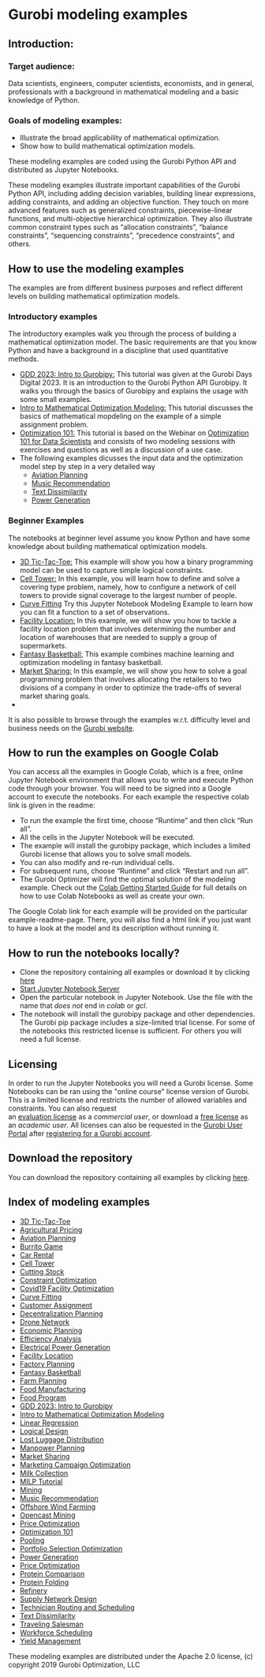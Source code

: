 # Gurobi modeling examples

## Introduction: 

### Target audience:
Data scientists, engineers, computer scientists, economists, and in general, professionals with a background in mathematical modeling and a basic knowledge of Python.

### Goals of modeling examples:
+ Illustrate the broad applicability of mathematical optimization.
+ Show how to build mathematical optimization models.

These modeling examples are coded using the Gurobi Python API and distributed as Jupyter Notebooks.

These modeling examples illustrate important capabilities of the Gurobi Python API, including adding decision 
variables, building linear expressions, adding constraints, and adding an objective function.
They touch on more advanced features such as generalized constraints, piecewise-linear functions, and 
multi-objective hierarchical optimization.  They also illustrate common constraint types such as “allocation constraints”, 
“balance constraints”, “sequencing constraints”, “precedence constraints”, and others.

## How to use the modeling examples

The examples are from different business purposes and reflect different levels on building mathematical optimization models.

### Introductory examples

The introductory examples walk you through the process of building a mathematical optimization model.
The basic requirements are that you know Python and have a background in a discipline that used quantitative methods.

- [GDD 2023: Intro to Gurobipy:](https://github.com/Gurobi/modeling-examples/tree/master/gurobi_days_digital_2023/intro_to_gurobipy)
  This tutorial was given at the Gurobi Days Digital 2023. It is an introduction to the Gurobi Python API Gurobipy. It walks you through the basics of Gurobipy and explains the usage with some small examples.
- [Intro to Mathematical Optimization Modeling:](https://github.com/Gurobi/modeling-examples/tree/master/intro_to_modeling)
  This tutorial discusses the basics of mathematical mopdeling on the example of a simple assignment problem.
- [Optimization 101:](https://github.com/Gurobi/modeling-examples/tree/master/optimization101)
  This tutorial is based on the Webinar on [Optimization 101 for Data Scientists](https://www.gurobi.com/events/optimization-101-for-data-scientists/) and consists of two modeling sessions with exercises and questions as well as a discussion of a use case. 
- The following examples dicusses the input data and the optimization model step by step in a very detailed way
  - [Aviation Planning](https://github.com/Gurobi/modeling-examples/tree/master/aviation_planning)
  - [Music Recommendation](https://github.com/Gurobi/modeling-examples/tree/master/music_recommendation)
  - [Text Dissimilarity](https://github.com/Gurobi/modeling-examples/tree/master/text_dissimilarity)
  - [Power Generation](https://github.com/Gurobi/modeling-examples/tree/master/power_generation)


### Beginner Examples

The notebooks at beginner level assume you know Python and have some knowledge about building mathematical optimization models.
- [3D Tic-Tac-Toe:](https://github.com/Gurobi/modeling-examples/tree/master/3d_tic_tac_toe)
  This example will show you how a binary programming model can be used to capture simple logical constraints.
- [Cell Tower:](https://github.com/Gurobi/modeling-examples/tree/master/cell_tower_coverage)
  In this example, you will learn how to define and solve a covering type problem, namely,
  how to configure a network of cell towers to provide signal coverage to the largest number of people.
- [Curve Fitting](https://github.com/Gurobi/modeling-examples/tree/master/curve_fitting)
  Try this Jupyter Notebook Modeling Example to learn how you can fit a function to a set of observations. 
- [Facility Location:](https://github.com/Gurobi/modeling-examples/tree/master/facility_location)
  In this example, we will show you how to tackle a facility location problem that involves determining the number and location of warehouses that are needed to supply a group of supermarkets.
- [Fantasy Basketball:](https://github.com/Gurobi/modeling-examples/tree/master/fantasy_basketball_1_2)
  This example combines machine learning and optimization modeling in fantasy basketball.
- [Market Sharing:](https://github.com/Gurobi/modeling-examples/tree/master/market_sharing)
  In this example, we will show you how to solve a goal programming problem that involves allocating the retailers to two divisions of a company in order to optimize the trade-offs of several market sharing goals. 
-

It is also possible to browse through the examples w.r.t. difficulty level and business needs on the [Gurobi website](https://www.gurobi.com/jupyter_models/).

## How to run the examples on Google Colab

You can access all the examples in Google Colab, which is a free, online Jupyter Notebook environment that allows you to write and execute Python code through your browser. You will need to be signed into a Google account to execute the notebooks. For each example the respective colab link is given in the readme:
+ To run the example the first time, choose “Runtime” and then click “Run all”.
+ All the cells in the Jupyter Notebook will be executed.
+ The example will install the gurobipy package, which includes a limited Gurobi license that allows you to solve small models.
+ You can also modify and re-run individual cells.
+ For subsequent runs, choose “Runtime” and click “Restart and run all”.
+ The Gurobi Optimizer will find the optimal solution of the modeling example.
Check out the [Colab Getting Started Guide](https://colab.research.google.com/notebooks/intro.ipynb#scrollTo=GJBs_flRovLc) for full details on how to use Colab Notebooks as well as create your own.

The Google Colab link for each example will be provided on the particular example-readme-page. There, you will also find a html link if you just want to have a look at the model and its description without running it.

## How to run the notebooks locally?

- Clone the repository containing all examples or download it
by clicking [here](https://github.com/Gurobi/modeling-examples/archive/refs/heads/master.zip)
- [Start Jupyter Notebook Server](https://docs.jupyter.org/en/latest/running.html#id2)
- Open the particular notebook in Jupyter Notebook. Use the file with the name that *does not* end in *colab* or *gcl*.
- The notebook will install the gurobipy package and other dependencies. The Gurobi
  pip package includes a size-limited trial license. For some of the notebooks this restricted license is sufficient. For others you will need a full license.

## Licensing

In order to run the Jupyter Notebooks you will need a Gurobi license. Some Notebooks can be ran using the "online course" license version of Gurobi. This is a limited license and restricts the number of allowed variables and constraints. 
You can also request  
an [evaluation license](https://www.gurobi.com/downloads/request-an-evaluation-license/?utm_source=Github&utm_medium=website_JupyterME&utm_campaign=CommercialDataScience) 
as a *commercial user*, or download a [free license](https://www.gurobi.com/academia/academic-program-and-licenses/?utm_source=Github&utm_medium=website_JupyterME&utm_campaign=AcademicDataScience) as an *academic user*.
All licenses can also be requested in the [Gurobi User Portal](https://portal.gurobi.com/iam/licenses/request/) after [registering for a Gurobi account](https://portal.gurobi.com/iam/register/).

## Download the repository

You can download the repository containing all examples by clicking [here](https://github.com/Gurobi/modeling-examples/archive/master.zip). 

## Index of modeling examples

- [3D Tic-Tac-Toe](https://github.com/Gurobi/modeling-examples/tree/master/3d_tic_tac_toe)
- [Agricultural Pricing](https://github.com/Gurobi/modeling-examples/tree/master/agricultural_pricing)
- [Aviation Planning](https://github.com/Gurobi/modeling-examples/tree/master/aviation_planning)
- [Burrito Game](https://github.com/Gurobi/modeling-examples/tree/master/burrito_optimization_game)
- [Car Rental](https://github.com/Gurobi/modeling-examples/tree/master/car_rental_1_2)
- [Cell Tower](https://github.com/Gurobi/modeling-examples/tree/master/cell_tower_coverage)
- [Cutting Stock](https://github.com/Gurobi/modeling-examples/tree/master/colgen-cutting_stock)
- [Constraint Optimization](https://github.com/Gurobi/modeling-examples/tree/master/)
- [Covid19 Facility Optimization](https://github.com/Gurobi/modeling-examples/tree/master/covid19_facility_location)
- [Curve Fitting](https://github.com/Gurobi/modeling-examples/tree/master/curve_fitting)
- [Customer Assignment](https://github.com/Gurobi/modeling-examples/tree/master/customer_assignment)
- [Decentralization Planning](https://github.com/Gurobi/modeling-examples/tree/master/decentralization_planning)
- [Drone Network](https://github.com/Gurobi/modeling-examples/tree/master/drone_network_1_2)
- [Economic Planning](https://github.com/Gurobi/modeling-examples/tree/master/economic_planning)
- [Efficiency Analysis](https://github.com/Gurobi/modeling-examples/tree/master/efficiency_analysis)
- [Electrical Power Generation](https://github.com/Gurobi/modeling-examples/tree/master/electrical_power_generation_1_2)
- [Facility Location](https://github.com/Gurobi/modeling-examples/tree/master/facility_location)
- [Factory Planning](https://github.com/Gurobi/modeling-examples/tree/master/factory_planning_1_2)
- [Fantasy Basketball](https://github.com/Gurobi/modeling-examples/tree/master/fantasy_basketball_1_2)
- [Farm Planning](https://github.com/Gurobi/modeling-examples/tree/master/farm_planning)
- [Food Manufacturing](https://github.com/Gurobi/modeling-examples/tree/master/food_manufacturing_1_2)
- [Food Program](https://github.com/Gurobi/modeling-examples/tree/master/food_program)
- [GDD 2023: Intro to Gurobipy](https://github.com/Gurobi/modeling-examples/tree/master/gurobi_days_digital_2023/intro_to_gurobipy)
- [Intro to Mathematical Optimization Modeling](https://github.com/Gurobi/modeling-examples/tree/master/intro_to_modeling)
- [Linear Regression](https://github.com/Gurobi/modeling-examples/tree/master/linear_regression)
- [Logical Design](https://github.com/Gurobi/modeling-examples/tree/master/logical_design)
- [Lost Luggage Distribution](https://github.com/Gurobi/modeling-examples/tree/master/lost_luggage_distribution)
- [Manpower Planning](https://github.com/Gurobi/modeling-examples/tree/master/manpower_planning)
- [Market Sharing](https://github.com/Gurobi/modeling-examples/tree/master/market_sharing)
- [Marketing Campaign Optimization](https://github.com/Gurobi/modeling-examples/tree/master/marketing_campaign_optimization)
- [Milk Collection](https://github.com/Gurobi/modeling-examples/tree/master/milk_collection)
- [MILP Tutorial](https://github.com/Gurobi/modeling-examples/tree/master/milp_tutorial)
- [Mining](https://github.com/Gurobi/modeling-examples/tree/master/mining)
- [Music Recommendation](https://github.com/Gurobi/modeling-examples/tree/master/music_recommendation)
- [Offshore Wind Farming](https://github.com/Gurobi/modeling-examples/tree/master/offshore_wind_farming)
- [Opencast Mining](https://github.com/Gurobi/modeling-examples/tree/master/opencast_mining)
- [Price Optimization](https://github.com/Gurobi/modeling-examples/tree/master/price_optimization)
- [Optimization 101](https://github.com/Gurobi/modeling-examples/tree/master/optimization101)
- [Pooling](https://github.com/Gurobi/modeling-examples/tree/master/pooling)
- [Portfolio Selection Optimization](https://github.com/Gurobi/modeling-examples/tree/master/portfolio_selection_optimization)
- [Power Generation](https://github.com/Gurobi/modeling-examples/tree/master/power_generation)
- [Price Optimization](https://github.com/Gurobi/modeling-examples/tree/master/price_optimization)
- [Protein Comparison](https://github.com/Gurobi/modeling-examples/tree/master/protein_comparison)
- [Protein Folding](https://github.com/Gurobi/modeling-examples/tree/master/protein_folding)
- [Refinery](https://github.com/Gurobi/modeling-examples/tree/master/refinery)
- [Supply Network Design](https://github.com/Gurobi/modeling-examples/tree/master/supply_network_design_1_2)
- [Technician Routing and Scheduling](https://github.com/Gurobi/modeling-examples/tree/master/technician_routing_scheduling)
- [Text Dissimilarity](https://github.com/Gurobi/modeling-examples/tree/master/text_dissimilarity)
- [Traveling Salesman](https://github.com/Gurobi/modeling-examples/tree/master/traveling_salesman)
- [Workforce Scheduling](https://github.com/Gurobi/modeling-examples/tree/master/workforce)
- [Yield Management](https://github.com/Gurobi/modeling-examples/tree/master/yield_management)

These modeling examples are distributed under the Apache 2.0 license, (c) copyright 2019 Gurobi Optimization, LLC
